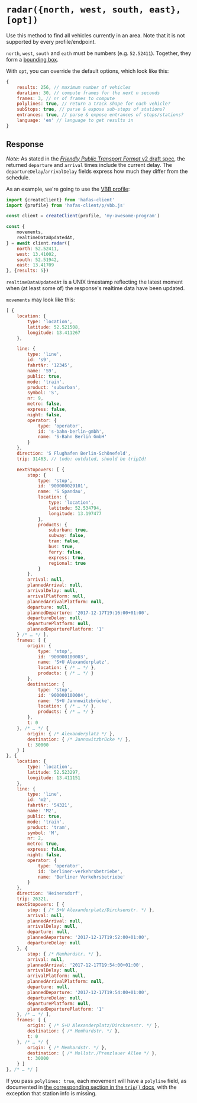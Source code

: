 # `radar({north, west, south, east}, [opt])`

Use this method to find all vehicles currently in an area. Note that it is not supported by every profile/endpoint.

`north`, `west`, `south` and `eath` must be numbers (e.g. `52.52411`). Together, they form a [bounding box](https://en.wikipedia.org/wiki/Minimum_bounding_box).

With `opt`, you can override the default options, which look like this:

```js
{
	results: 256, // maximum number of vehicles
	duration: 30, // compute frames for the next n seconds
	frames: 3, // nr of frames to compute
	polylines: true, // return a track shape for each vehicle?
	subStops: true, // parse & expose sub-stops of stations?
	entrances: true, // parse & expose entrances of stops/stations?
	language: 'en' // language to get results in
}
```

## Response

*Note:* As stated in the [*Friendly Public Transport Format* v2 draft spec](https://github.com/public-transport/friendly-public-transport-format/blob/3bd36faa721e85d9f5ca58fb0f38cdbedb87bbca/spec/readme.md), the returned `departure` and `arrival` times include the current delay. The `departureDelay`/`arrivalDelay` fields express how much they differ from the schedule.

As an example, we're going to use the [VBB profile](../p/vbb):

```js
import {createClient} from 'hafas-client'
import {profile} from 'hafas-client/p/vbb.js'

const client = createClient(profile, 'my-awesome-program')

const {
	movements,
	realtimeDataUpdatedAt,
} = await client.radar({
	north: 52.52411,
	west: 13.41002,
	south: 52.51942,
	east: 13.41709
}, {results: 5})
```

`realtimeDataUpdatedAt` is a UNIX timestamp reflecting the latest moment when (at least some of) the response's realtime data have been updated.

`movements` may look like this:

```js
[ {
	location: {
		type: 'location',
		latitude: 52.521508,
		longitude: 13.411267
	},

	line: {
		type: 'line',
		id: 's9',
		fahrtNr: '12345',
		name: 'S9',
		public: true,
		mode: 'train',
		product: 'suburban',
		symbol: 'S',
		nr: 9,
		metro: false,
		express: false,
		night: false,
		operator: {
			type: 'operator',
			id: 's-bahn-berlin-gmbh',
			name: 'S-Bahn Berlin GmbH'
		}
	},
	direction: 'S Flughafen Berlin-Schönefeld',
	trip: 31463, // todo: outdated, should be tripId!

	nextStopovers: [ {
		stop: {
			type: 'stop',
			id: '900000029101',
			name: 'S Spandau',
			location: {
				type: 'location',
				latitude: 52.534794,
				longitude: 13.197477
			},
			products: {
				suburban: true,
				subway: false,
				tram: false,
				bus: true,
				ferry: false,
				express: true,
				regional: true
			}
		},
		arrival: null,
		plannedArrival: null,
		arrivalDelay: null,
		arrivalPlatform: null,
		plannedArrivalPlatform: null,
		departure: null,
		plannedDeparture: '2017-12-17T19:16:00+01:00',
		departureDelay: null,
		departurePlatform: null,
		plannedDeparturePlatform: '1'
	} /* … */ ],
	frames: [ {
		origin: {
			type: 'stop',
			id: '900000100003',
			name: 'S+U Alexanderplatz',
			location: { /* … */ },
			products: { /* … */ }
		},
		destination: {
			type: 'stop',
			id: '900000100004',
			name: 'S+U Jannowitzbrücke',
			location: { /* … */ },
			products: { /* … */ }
		},
		t: 0
	}, /* … */ {
		origin: { /* Alexanderplatz */ },
		destination: { /* Jannowitzbrücke */ },
		t: 30000
	} ]
}, {
	location: {
		type: 'location',
		latitude: 52.523297,
		longitude: 13.411151
	},
	line: {
		type: 'line',
		id: 'm2',
		fahrtNr: '54321',
		name: 'M2',
		public: true,
		mode: 'train',
		product: 'tram',
		symbol: 'M',
		nr: 2,
		metro: true,
		express: false,
		night: false,
		operator: {
			type: 'operator',
			id: 'berliner-verkehrsbetriebe',
			name: 'Berliner Verkehrsbetriebe'
		}
	},
	direction: 'Heinersdorf',
	trip: 26321,
	nextStopovers: [ {
		stop: { /* S+U Alexanderplatz/Dircksenstr. */ },
		arrival: null,
		plannedArrival: null,
		arrivalDelay: null,
		departure: null,
		plannedAeparture: '2017-12-17T19:52:00+01:00',
		departureDelay: null
	}, {
		stop: { /* Memhardstr. */ },
		arrival: null,
		plannedArrival: '2017-12-17T19:54:00+01:00',
		arrivalDelay: null,
		arrivalPlatform: null,
		plannedArrivalPlatform: null,
		departure: null,
		plannedDeparture: '2017-12-17T19:54:00+01:00',
		departureDelay: null,
		departurePlatform: null,
		plannedDeparturePlatform: '1'
	}, /* … */ ],
	frames: [ {
		origin: { /* S+U Alexanderplatz/Dircksenstr. */ },
		destination: { /* Memhardstr. */ },
		t: 0
	}, /* … */ {
		origin: { /* Memhardstr. */ },
		destination: { /* Mollstr./Prenzlauer Allee */ },
		t: 30000
	} ]
}, /* … */ ]
```

If you pass `polylines: true`, each movement will have a `polyline` field, as documented in [the corresponding section in the `trip()` docs](trip.md#polyline-option), with the exception that station info is missing.

